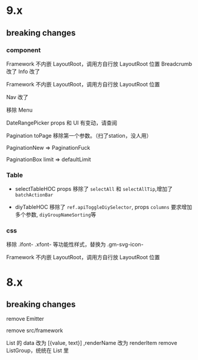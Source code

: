 # 9.x

## breaking changes

### component

Framework 不内嵌 LayoutRoot，调用方自行放 LayoutRoot 位置
Breadcrumb 改了
Info 改了

Framework 不内嵌 LayoutRoot，调用方自行放 LayoutRoot 位置

Nav 改了

移除 Menu

DateRangePicker props 和 UI 有变动，请查阅

Pagination toPage 移除第一个参数。（扫了station，没人用）

PaginationNew => PaginationFuck

PaginationBox limit => defaultLimit

### Table

* selectTableHOC  props 移除了 `selectAll` 和 `selectAllTip`,增加了 `batchActionBar`

* diyTableHOC    移除了 `ref.apiToggleDiySelector`, props `columns` 要求增加多个参数, `diyGroupNameSorting`等


### css

移除 .ifont- .xfont- 等功能性样式，替换为 .gm-svg-icon-

Framework 不内嵌 LayoutRoot，调用方自行放 LayoutRoot 位置

# 8.x

## breaking changes

remove Emitter

remove src/framework

List 的 data 改为 [{value, text}] ,renderName 改为 renderItem
remove ListGroup，统统在 List 里
